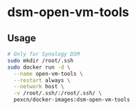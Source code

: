 # dsm-open-vm-tools

## Usage

```bash
# Only for Synology DSM
sudo mkdir /root/.ssh
sudo docker run -d \
  --name open-vm-tools \
  --restart always \
  --network host \
  -v /root/.ssh/:/root/.ssh/ \
  pexcn/docker-images:dsm-open-vm-tools
```
